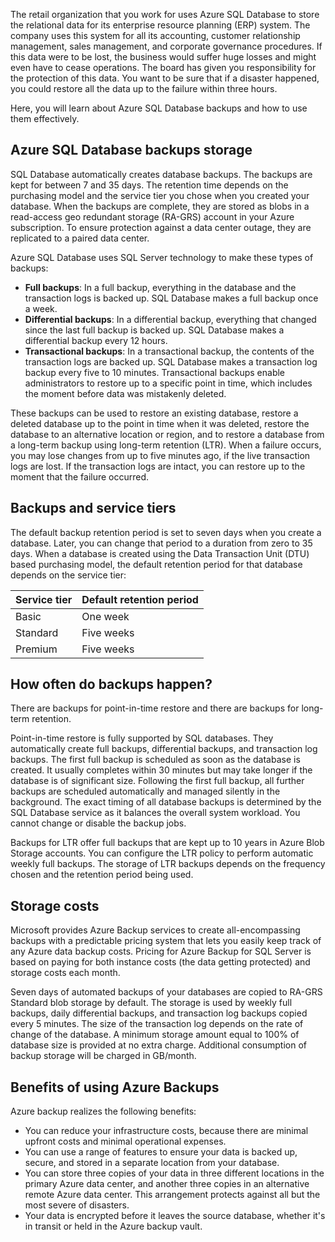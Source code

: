 The retail organization that you work for uses Azure SQL Database to store the relational data for its enterprise resource planning (ERP) system. The company uses this system for all its accounting, customer relationship management, sales management, and corporate governance procedures. If this data were to be lost, the business would suffer huge losses and might even have to cease operations. The board has given you responsibility for the protection of this data. You want to be sure that if a disaster happened, you could restore all the data up to the failure within three hours.

Here, you will learn about Azure SQL Database backups and how to use them effectively.

## Azure SQL Database backups storage

SQL Database automatically creates database backups. The backups are kept for between 7 and 35 days. The retention time depends on the purchasing model and the service tier you chose when you created your database. When the backups are complete, they are stored as blobs in a read-access geo redundant storage (RA-GRS) account in your Azure subscription. To ensure protection against a data center outage, they are replicated to a paired data center.

Azure SQL Database uses SQL Server technology to make these types of backups:

- **Full backups**: In a full backup, everything in the database and the transaction logs is backed up. SQL Database makes a full backup once a week.
- **Differential backups**: In a differential backup, everything that changed since the last full backup is backed up. SQL Database makes a differential backup every 12 hours.
- **Transactional backups**: In a transactional backup, the contents of the transaction logs are backed up. SQL Database makes a transaction log backup every five to 10 minutes. Transactional backups enable administrators to restore up to a specific point in time, which includes the moment before data was mistakenly deleted.

These backups can be used to restore an existing database, restore a deleted database up to the point in time when it was deleted, restore the database to an alternative location or region, and to restore a database from a long-term backup using long-term retention (LTR). When a failure occurs, you may lose changes from up to five minutes ago, if the live transaction logs are lost. If the transaction logs are intact, you can restore up to the moment that the failure occurred.

## Backups and service tiers

The default backup retention period is set to seven days when you create a database. Later, you can change that period to a duration from zero to 35 days. When a database is created using the Data Transaction Unit (DTU) based purchasing model, the default retention period for that database depends on the service tier:

| Service tier  | Default retention period  |
|---------------|---------------------------|
| Basic         | One week                  |
| Standard      | Five weeks                |
| Premium       | Five weeks                |

## How often do backups happen?

There are backups for point-in-time restore and there are backups for long-term retention.

Point-in-time restore is fully supported by SQL databases. They automatically create full backups, differential backups, and transaction log backups. The first full backup is scheduled as soon as the database is created. It usually completes within 30 minutes but may take longer if the database is of significant size. Following the first full backup, all further backups are scheduled automatically and managed silently in the background. The exact timing of all database backups is determined by the SQL Database service as it balances the overall system workload. You cannot change or disable the backup jobs.

Backups for LTR offer full backups that are kept up to 10 years in Azure Blob Storage accounts. You can configure the LTR policy to perform automatic weekly full backups. The storage of LTR backups depends on the frequency chosen and the retention period being used.

## Storage costs

Microsoft provides Azure Backup services to create all-encompassing backups with a predictable pricing system that lets you easily keep track of any Azure data backup costs. Pricing for Azure Backup for SQL Server is based on paying for both instance costs (the data getting protected) and storage costs each month.

Seven days of automated backups of your databases are copied to RA-GRS Standard blob storage by default. The storage is used by weekly full backups, daily differential backups, and transaction log backups copied every 5 minutes. The size of the transaction log depends on the rate of change of the database. A minimum storage amount equal to 100% of database size is provided at no extra charge. Additional consumption of backup storage will be charged in GB/month.

## Benefits of using Azure Backups

Azure backup realizes the following benefits:

- You can reduce your infrastructure costs, because there are minimal upfront costs and minimal operational expenses.
- You can use a range of features to ensure your data is backed up, secure, and stored in a separate location from your database.
- You can store three copies of your data in three different locations in the primary Azure data center, and another three copies in an alternative remote Azure data center. This arrangement protects against all but the most severe of disasters.
- Your data is encrypted before it leaves the source database, whether it's in transit or held in the Azure backup vault.
